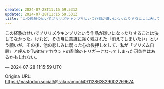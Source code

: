 ```yaml
---
created: 2024-07-28T11:15:59.531Z
updated: 2024-07-28T11:15:59.531Z
title: "この経験のせいでプリリズやキンプリという作品が嫌いになったりすることは決してなか[...]"
---
```


<p>この経験のせいでプリリズやキンプリという作品が嫌いになったりすることは決してなかった。けれど、その時に意識に強く残された「消えてしまいたい」という願いが、その後、他の悲しみに弱った心の後押しをして、私が「プリズム自殺」と呼んだTwitterアカウントの削除のトリガーになってしまった可能性はあるかもしれない。</p>

&mdash; 2024-07-28 11:15:59 UTC

Original URL: https://mastodon.social/@sakuramochi0/112863829002269674
